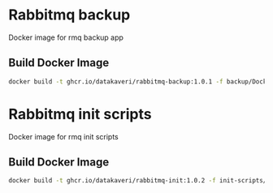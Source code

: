 # Rabbitmq backup
Docker image for rmq backup app

## Build Docker Image
```sh
docker build -t ghcr.io/datakaveri/rabbitmq-backup:1.0.1 -f backup/Dockerfile backup/
```

# Rabbitmq init scripts
Docker image for rmq init scripts

## Build Docker Image
```sh
docker build -t ghcr.io/datakaveri/rabbitmq-init:1.0.2 -f init-scripts/Dockerfile init-scripts/
```
